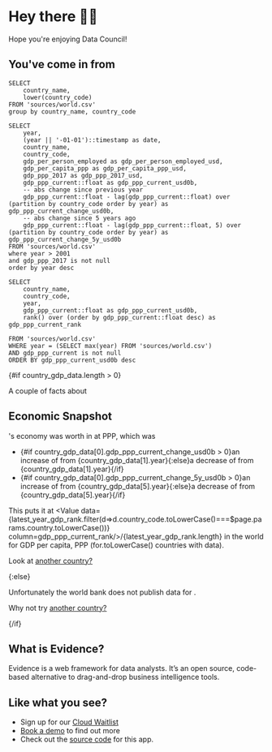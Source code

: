 <script>
    import Name from '$lib/Name.svelte';
    let country_gdp_data=gdp.filter(d => d.country_code.toLowerCase() === $page.params.country.toLowerCase())
    let country = countries.filter(d => d.country_code.toLowerCase() === $page.params.country.toLowerCase())
</script>


# Hey there <Name/> 👋🏼

Hope you're enjoying Data Council!

## You've come in from <Value data={country} />




```countries
SELECT
    country_name,
    lower(country_code)
FROM 'sources/world.csv'
group by country_name, country_code
```

```gdp
SELECT
    year,
    (year || '-01-01')::timestamp as date,
    country_name,
    country_code,
    gdp_per_person_employed as gdp_per_person_employed_usd,
    gdp_per_capita_ppp as gdp_per_capita_ppp_usd,
    gdp_ppp_2017 as gdp_ppp_2017_usd,
    gdp_ppp_current::float as gdp_ppp_current_usd0b,
    -- abs change since previous year
    gdp_ppp_current::float - lag(gdp_ppp_current::float) over (partition by country_code order by year) as gdp_ppp_current_change_usd0b,
    -- abs change since 5 years ago
    gdp_ppp_current::float - lag(gdp_ppp_current::float, 5) over (partition by country_code order by year) as gdp_ppp_current_change_5y_usd0b
FROM 'sources/world.csv'
where year > 2001
and gdp_ppp_2017 is not null
order by year desc
```

```latest_year_gdp_rank
SELECT
    country_name,
    country_code,
    year,
    gdp_ppp_current::float as gdp_ppp_current_usd0b,
    rank() over (order by gdp_ppp_current::float desc) as gdp_ppp_current_rank

FROM 'sources/world.csv'
WHERE year = (SELECT max(year) FROM 'sources/world.csv')
AND gdp_ppp_current is not null
ORDER BY gdp_ppp_current_usd0b desc
```

{#if country_gdp_data.length > 0}

A couple of facts about <Value data={country} />

<BigValue data={country_gdp_data} value=gdp_per_capita_ppp_usd title="GDP per Capita, PPP ($)"/>

<BigValue data={country_gdp_data} value=gdp_per_person_employed_usd title="GDP per person Employed, PPP ($)"/>


## Economic Snapshot

<Value data={country} />'s economy was worth <Value data={country_gdp_data} column=gdp_ppp_current_usd0b row=0/> in <Value data={country_gdp_data} column=year row=0/> at PPP, which was 

- {#if country_gdp_data[0].gdp_ppp_current_change_usd0b > 0}an increase of <Value data={country_gdp_data} column=gdp_ppp_current_change_usd0b/> from {country_gdp_data[1].year}{:else}a decrease of <Value data={country_gdp_data} column=gdp_ppp_current_change_usd0b/> from {country_gdp_data[1].year}{/if}
- {#if country_gdp_data[0].gdp_ppp_current_change_5y_usd0b > 0}an increase of <Value data={country_gdp_data} column=gdp_ppp_current_change_5y_usd0b/> from {country_gdp_data[5].year}{:else}a decrease of <Value data={country_gdp_data} column=gdp_ppp_current_change_5y_usd0b/> from {country_gdp_data[5].year}{/if}


This puts it at <Value data={latest_year_gdp_rank.filter(d=>d.country_code.toLowerCase()===$page.params.country.toLowerCase())} column=gdp_ppp_current_rank/>/{latest_year_gdp_rank.length} in the world for GDP per capita, PPP (for.toLowerCase() countries with data).

<BarChart
  data={country_gdp_data}
  x=date
  y=gdp_ppp_current_usd0b
  title="GDP for {country_gdp_data[0].country_name}"
  subtitle= "(PPP, Current USD)"
/>

Look at [another country?](../)


<!-- <DataTable data={country_gdp_data} rows=all/> -->

{:else}

Unfortunately the world bank does not publish data for <Value data={country} />.

Why not try [another country?](../)

{/if}


## What is Evidence?

Evidence is a web framework for data analysts. It’s an open source, code-based alternative to drag-and-drop business intelligence tools.

## Like what you see?

- Sign up for our [Cloud Waitlist](https://du3tapwtcbi.typeform.com/to/kwp7ZD3q)
- [Book a demo](https://calendly.com/d/dxf-2t4-fq8/chat-with-adam-archie?month=2023-03) to find out more
- Check out the [source code](https://github.com/archiewood/datacouncil-demo) for this app.

